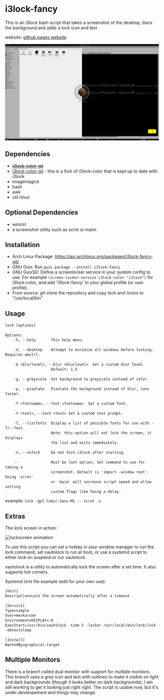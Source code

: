 i3lock-fancy
============

This is an i3lock bash script that takes a screenshot of the desktop, blurs the background and adds a lock icon and text

website: [github pages website](http://meskarune.github.io/i3lock-fancy/)

![screen shot of lockscreen](https://raw.githubusercontent.com/meskarune/i3lock-fancy/master/screenshot.png)

Dependencies
------------
* <s>[i3lock-color-git](https://github.com/eBrnd/i3lock-color)</s>
* [i3lock-color-git](https://github.com/PandorasFox/i3lock-color) - this is a fork of i3lock-color that is kept up to date with i3lock
* imagemagick
* bash
* awk
* util-linux

Optional Dependencies
---------------------
* wmctrl
* a screenshot utility such as scrot or maim.

Installation
------------
* Arch Linux Package: https://aur.archlinux.org/packages/i3lock-fancy-git/
* GNU Guix: Run `guix package --install i3lock-fancy`
* GNU GuixSD: Define a screenlocker service in your system config to use. For example `(screen-locker-service i3lock-color "i3lock")` for i3lock-color, and add 'i3lock-fancy' to your global profile (or user profile).
* From source: git clone the repository and copy lock and /icons to "/usr/local/bin"

Usage
-----

    lock [options]
    
    Options:
        -h, --help       This help menu.
    
        -d, --desktop    Attempt to minimize all windows before locking. Requires wmctrl.

        -b <blurlevel>, --blur <blurlevel>  Set a custom blur level.
                         Default: 1.5

        -g, --greyscale  Set background to greyscale instead of color.
    
        -p, --pixelate   Pixelate the background instead of blur, runs faster.
    
        -f <fontname>, --font <fontname>  Set a custom font.
    
        -t <text>, --text <text> Set a custom text prompt.

        -l, --listfonts  Display a list of possible fonts for use with -f/--font.
                         Note: this option will not lock the screen, it displays
                         the list and exits immediately.

        -n, --nofork     Do not fork i3lock after starting.
    
        --               Must be last option. Set command to use for taking a
                         screenshot. Default is 'import -window root'. Using 'scrot'
                         or 'maim' will increase script speed and allow setting
                         custom flags like haing a delay.

example: ```lock -gpf Comic-Sans-MS -- scrot -z```

Extras
------

The lock screen in action:

![lockscreen animation](https://raw.githubusercontent.com/meskarune/i3lock-fancy/master/action.gif)

To use this script you can set a hotkey in your window manager to run the lock command,
set xautolock to run at boot, or use a systemd script to either lock on suspend or run xautolock.

xautolock is a utility to automatically lock the screen after a set time. It also 
supports hot corners.

Systemd Unit file example (edit for your own use):

    [Unit]
    Description=Lock the screen automatically after a timeout
    
    [Service]
    Type=simple
    User=meskarune
    Environment=DISPLAY=:0
    ExecStart=/usr/bin/xautolock -time 5 -locker /usr/local/bin/lock/lock -detectsleep
    
    [Install]
    WantedBy=graphical.target

Multiple Monitors
-----------------
There is a branch called dual monitor with support for multiple monitors. This
branch uses a grey icon and text with outlines to make it visible on light and
dark backgrounds (though it looks better on dark backgrounds). I am still
working to get it looking just right right. The script is usable now, but it's
under developement and things may change.

